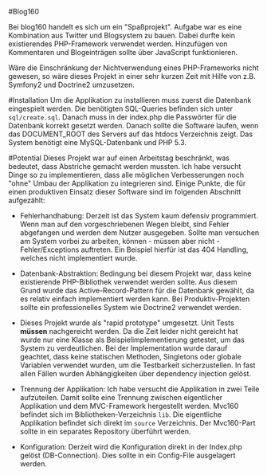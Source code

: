 #Blog160

Bei blog160 handelt es sich um ein "Spaßprojekt". Aufgabe war es eine Kombination aus Twitter und Blogsystem zu bauen. Dabei durfte kein existierendes PHP-Framework verwendet werden. Hinzufügen von Kommentaren und Blogeinträgen sollte über JavaScript funktionieren.

Wäre die Einschränkung der Nichtverwendung eines PHP-Frameworks nicht gewesen, so wäre dieses Projekt in einer sehr kurzen Zeit mit Hilfe von z.B. Symfony2 und Doctrine2 umzusetzen.

#Installation
Um die Applikation zu installieren muss zuerst die Datenbank eingespielt werden. Die benötigten SQL-Queries befinden sich unter `sql/create.sql`. Danach muss in der index.php die Passwörter für die Datenbank korrekt gesetzt werden. Danach sollte die Software laufen, wenn das DOCUMENT_ROOT des Servers auf das htdocs Verzeichnis zeigt. Das System benötigt eine MySQL-Datenbank und PHP 5.3.

#Potential
Dieses Projekt war auf einen Arbeitstag beschränkt, was bedeutet, dass Abstriche gemacht werden mussten. Ich habe versucht Dinge so zu implementieren, dass alle möglichen Verbesserungen noch "ohne" Umbau der Applikation zu integrieren sind. Einige Punkte, die für einen produktiven Einsatz dieser Software sind im folgenden Abschnitt aufgezählt:

* Fehlerhandhabung: Derzeit ist das System kaum defensiv programmiert. Wenn man auf den vorgeschriebenen Wegen bleibt, sind Fehler abgefangen und werden dem Nutzer ausgegeben. Sollte man versuchen am System vorbei zu arbeiten, können - müssen aber nicht - Fehler/Exceptions auftreten. Ein Beispiel hierfür ist das 404 Handling, welches nicht implementiert wurde.

* Datenbank-Abstraktion: Bedingung bei diesem Projekt war, dass keine existierende PHP-Bibliothek verwendet werden sollte. Aus diesem Grund wurde das Active-Record-Pattern für die Datenbank gewählt, da es relativ einfach implementiert werden kann. Bei Produktiv-Projekten sollte ein professionelles System wie Doctrine2 verwendet werden. 

* Dieses Projekt wurde als "rapid prototype" umgesetzt. Unit Tests **müssen** nachgereicht werden. Da die Zeit leider nicht gereicht hat wurde nur eine Klasse als Beispielimplementierung getestet, um das System zu verdeutlichen. Bei der Implementation wurde darauf geachtet, dass keine statischen Methoden, Singletons oder globale Variablen verwendet wurden, um die Testbarkeit sicherzustellen. In fast allen Fällen wurden Abhängigkeiten über dependency injection gelöst.

* Trennung der Applikation: Ich habe versucht die Applikation in zwei Teile aufzuteilen. Damit sollte eine Trennung zwischen eigentlicher Applikation und dem MVC-Framework hergestellt werden. Mvc160 befindet sich im Bibliotheken-Verzeichnis `lib`. Die eigentliche Applikation befindet sich direkt im `source` Verzeichnis. Der Mvc160-Part sollte in ein separates Repository überführt werden.

* Konfiguration: Derzeit wird die Konfiguration direkt in der Index.php gelöst (DB-Connection). Dies sollte in ein Config-File ausgelagert werden.